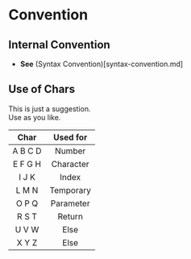 # Convention

## Internal Convention

- **See** (Syntax Convention)[syntax-convention.md]

## Use of Chars

This is just a suggestion. \
Use as you like.

| Char    | Used for  |
| :-----: | :-------: |
| A B C D | Number    |
| E F G H | Character |
| I J K   | Index     |
| L M N   | Temporary |
| O P Q   | Parameter |
| R S T   | Return    |
| U V W   | Else      |
| X Y Z   | Else      |
